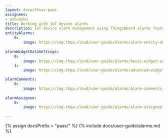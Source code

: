 ```yaml
---
layout: docwithnav-paas
assignees:
- ashvayka
title: Working with IoT device alarms
description: IoT device alarm management using ThingsBoard alarms feature
entityAlarms:
    0:
        image: https://img.tbqa.cloud/user-guide/alarms/alarm-entity-details-PAAS.png
        
alarmWidgetDataSettings:
    0:
        image: https://img.tbqa.cloud/user-guide/alarms/basic-widget-settings-PAAS.png
    1:
        image: https://img.tbqa.cloud/user-guide/alarms/advanced-widget-settings-PAAS.png        

alarmComments:
    0:
        image: https://img.tbqa.cloud/user-guide/alarms/alarm-comments-PAAS.png
    
alarmAssignee:
    0:
        image: https://img.tbqa.cloud/user-guide/alarms/alarm-assignee-PAAS.png

---
```


{% assign docsPrefix = "paas/" %}
{% include docs/user-guide/alarms.md %}
